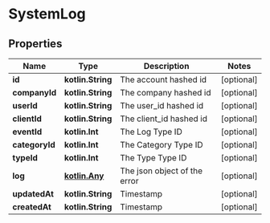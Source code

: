 
# SystemLog

## Properties
Name | Type | Description | Notes
------------ | ------------- | ------------- | -------------
**id** | **kotlin.String** | The account hashed id |  [optional]
**companyId** | **kotlin.String** | The company hashed id |  [optional]
**userId** | **kotlin.String** | The user_id hashed id |  [optional]
**clientId** | **kotlin.String** | The client_id hashed id |  [optional]
**eventId** | **kotlin.Int** | The Log Type ID |  [optional]
**categoryId** | **kotlin.Int** | The Category Type ID |  [optional]
**typeId** | **kotlin.Int** | The Type Type ID |  [optional]
**log** | [**kotlin.Any**](.md) | The json object of the error |  [optional]
**updatedAt** | **kotlin.String** | Timestamp |  [optional]
**createdAt** | **kotlin.String** | Timestamp |  [optional]



